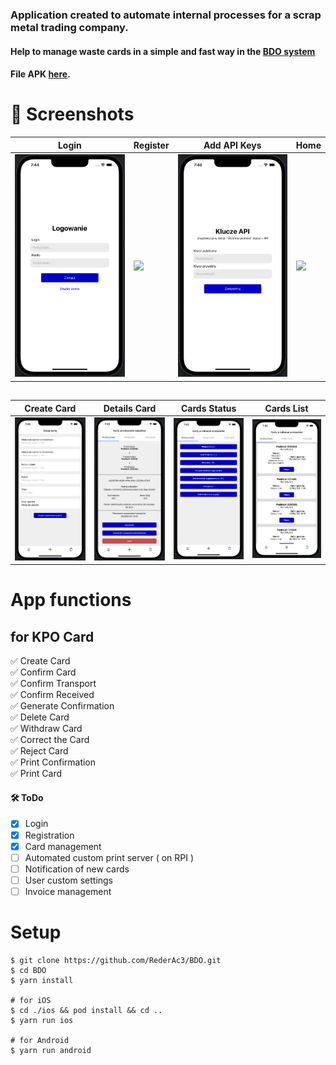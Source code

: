 ### Application created to automate internal processes for a scrap metal trading company. 
#### Help to manage waste cards in a simple and fast way in the  [BDO system](https://bdo.mos.gov.pl/)
#### File APK [here](/apk).

# 📸 Screenshots
| Login | Register | Add API Keys | Home |
| --- | --- | --- | --- |
| <img src="./screenshots/LoginScreen.png" width="200"> | <img src="./screenshots/RegisterScreen.png" width="200"> | <img src="./screenshots/AddAPIKeysScreen.png" width="200"> | <img src="./screenshots/Home.png" width="200"> |

##
| Create Card | Details Card | Cards Status | Cards List  |
| --- | --- | --- | --- |
| <img src="./screenshots/CreateCardScreen.png" width="200"> | <img src="./screenshots/DetailsCardScreen.png" width="200"> | <img src="./screenshots/CardsStatusScreen.png" width="200"> | <img src="./screenshots/CardsListScreen.png" width="200"> |

# App functions
## for KPO Card
✅ Create Card \
✅ Confirm Card \
✅ Confirm Transport \
✅ Confirm Received \
✅ Generate Confirmation \
✅ Delete Card \
✅ Withdraw Card \
✅ Correct the Card \
✅ Reject Card \
✅ Print Confirmation \
✅ Print Card

#### 🛠 ToDo 
- [x] Login
- [x] Registration
- [x] Card management
- [ ] Automated custom print server ( on RPI )
- [ ] Notification of new cards
- [ ] User custom settings
- [ ] Invoice management

# Setup
```
$ git clone https://github.com/RederAc3/BDO.git
$ cd BDO
$ yarn install

# for iOS
$ cd ./ios && pod install && cd ..
$ yarn run ios

# for Android
$ yarn run android

```